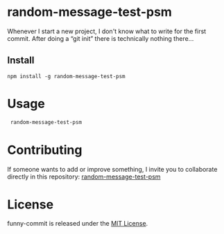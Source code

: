 # random-message-test-psm

Whenever I start a new project, I don't know what to write for the first commit. After doing a “git init” there is technically nothing there...

## Install

```npm
npm install -g random-message-test-psm
```

# Usage

```bash
 random-message-test-psm
```

# Contributing

If someone wants to add or improve something, I invite you to collaborate directly in this repository: [random-message-test-psm](https://github.com/pdro-solorzano/random-message-test-psm)

# License

funny-commit is released under the [MIT License](https://opensource.org/licenses/MIT).
